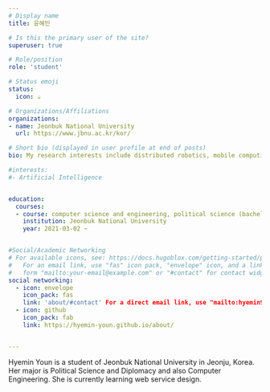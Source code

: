 ```yaml
---
# Display name
title: 윤혜민

# Is this the primary user of the site?
superuser: true

# Role/position
role: 'student'

# Status emoji
status:
  icon: ☕️

# Organizations/Affiliations
organizations:
- name: Jeonbuk National University
  url: https://www.jbnu.ac.kr/kor/

# Short bio (displayed in user profile at end of posts)
bio: My research interests include distributed robotics, mobile computing and programmable matter.

#interests:
#- Artificial Intelligence


education:
  courses:
  - course: computer science and engineering, political science (bacheler's degree)
    institution: Jeonbuk National University
    year: 2021-03-02 ~


#Social/Academic Networking
# For available icons, see: https://docs.hugoblox.com/getting-started/page-builder/#icons
#   For an email link, use "fas" icon pack, "envelope" icon, and a link in the
#   form "mailto:your-email@example.com" or "#contact" for contact widget.
social networking:
  - icon: envelope
    icon_pack: fas
    link: 'about/#contact' For a direct email link, use "mailto:hyemin9973@gmail.com".
  - icon: github
    icon_pack: fab
    link: https://hyemin-youn.github.io/about/


---
```


Hyemin Youn is a student of Jeonbuk National University in Jeonju, Korea. Her major is Political Science and Diplomacy and also Computer Engineering. She is currently learning web service design.


